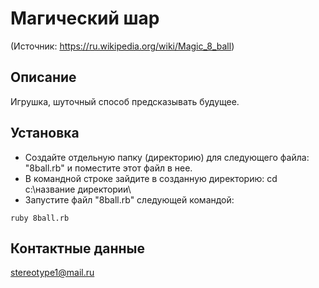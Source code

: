 # Магический шар #
(Источник: https://ru.wikipedia.org/wiki/Magic_8_ball)
## Описание ##
Игрушка, шуточный способ предсказывать будущее.
## Установка ##
* Создайте отдельную папку (директорию) для следующего файла: "8ball.rb" и поместите этот файл в нее.
* В командной строке зайдите в созданную директорию: cd c:\название директории\
* Запустите файл "8ball.rb" следующей командой: 
```
ruby 8ball.rb
```
## Контактные данные ##
stereotype1@mail.ru
